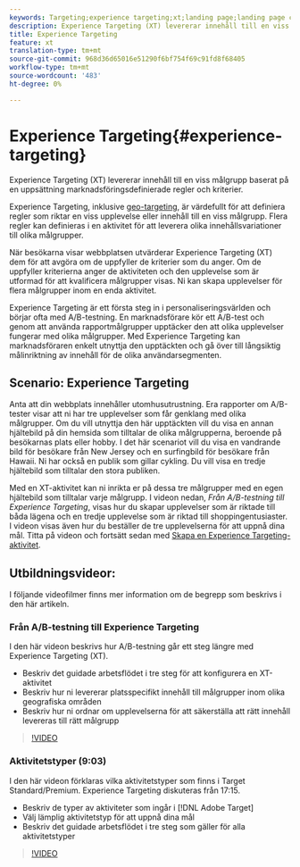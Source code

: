 ```yaml
---
keywords: Targeting;experience targeting;xt;landing page;landing page campaign
description: Experience Targeting (XT) levererar innehåll till en viss målgrupp baserat på en uppsättning marknadsföringsdefinierade regler och kriterier.
title: Experience Targeting
feature: xt
translation-type: tm+mt
source-git-commit: 968d36d65016e51290f6bf754f69c91fd8f68405
workflow-type: tm+mt
source-wordcount: '483'
ht-degree: 0%

---
```



# Experience Targeting{#experience-targeting}

Experience Targeting (XT) levererar innehåll till en viss målgrupp baserat på en uppsättning marknadsföringsdefinierade regler och kriterier.

Experience Targeting, inklusive [geo-targeting](/help/c-target/c-audiences/c-target-rules/geo.md), är värdefullt för att definiera regler som riktar en viss upplevelse eller innehåll till en viss målgrupp. Flera regler kan definieras i en aktivitet för att leverera olika innehållsvariationer till olika målgrupper.

När besökarna visar webbplatsen utvärderar Experience Targeting (XT) dem för att avgöra om de uppfyller de kriterier som du anger. Om de uppfyller kriterierna anger de aktiviteten och den upplevelse som är utformad för att kvalificera målgrupper visas. Ni kan skapa upplevelser för flera målgrupper inom en enda aktivitet.

Experience Targeting är ett första steg in i personaliseringsvärlden och börjar ofta med A/B-testning. En marknadsförare kör ett A/B-test och genom att använda rapportmålgrupper upptäcker den att olika upplevelser fungerar med olika målgrupper. Med Experience Targeting kan marknadsföraren enkelt utnyttja den upptäckten och gå över till långsiktig målinriktning av innehåll för de olika användarsegmenten.

## Scenario: Experience Targeting

Anta att din webbplats innehåller utomhusutrustning. Era rapporter om A/B-tester visar att ni har tre upplevelser som får genklang med olika målgrupper. Om du vill utnyttja den här upptäckten vill du visa en annan hjältebild på din hemsida som tilltalar de olika målgrupperna, beroende på besökarnas plats eller hobby. I det här scenariot vill du visa en vandrande bild för besökare från New Jersey och en surfingbild för besökare från Hawaii. Ni har också en publik som gillar cykling. Du vill visa en tredje hjältebild som tilltalar den stora publiken.

Med en XT-aktivitet kan ni inrikta er på dessa tre målgrupper med en egen hjältebild som tilltalar varje målgrupp. I videon nedan, *Från A/B-testning till Experience Targeting*, visas hur du skapar upplevelser som är riktade till båda lägena och en tredje upplevelse som är riktad till shoppingentusiaster. I videon visas även hur du beställer de tre upplevelserna för att uppnå dina mål. Titta på videon och fortsätt sedan med [Skapa en Experience Targeting-aktivitet](/help/c-activities/t-experience-target/t-xt-create/xt-create.md).

## Utbildningsvideor:

I följande videofilmer finns mer information om de begrepp som beskrivs i den här artikeln.

### Från A/B-testning till Experience Targeting

I den här videon beskrivs hur A/B-testning går ett steg längre med Experience Targeting (XT).

* Beskriv det guidade arbetsflödet i tre steg för att konfigurera en XT-aktivitet
* Beskriv hur ni levererar platsspecifikt innehåll till målgrupper inom olika geografiska områden
* Beskriv hur ni ordnar om upplevelserna för att säkerställa att rätt innehåll levereras till rätt målgrupp

>[!VIDEO](https://video.tv.adobe.com/v/22418/)

### Aktivitetstyper (9:03)

I den här videon förklaras vilka aktivitetstyper som finns i Target Standard/Premium. Experience Targeting diskuteras från 17:15.

* Beskriv de typer av aktiviteter som ingår i [!DNL Adobe Target]
* Välj lämplig aktivitetstyp för att uppnå dina mål
* Beskriv det guidade arbetsflödet i tre steg som gäller för alla aktivitetstyper

>[!VIDEO](https://video.tv.adobe.com/v/17386)
